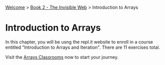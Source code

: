 [Welcome](../../) > [Book 2 - The Invisible Web](../README.md) > Introduction to Arrays

# Introduction to Arrays

In this chapter, you will be usng the repl.it website to enroll in a course entitled "Introduction to Arrays and Iteration". There are 11 exercises total.

Visit the [Arrays Classrooms](https://repl.it/classroom/invite/lgDSk7q) now to start your journey.

